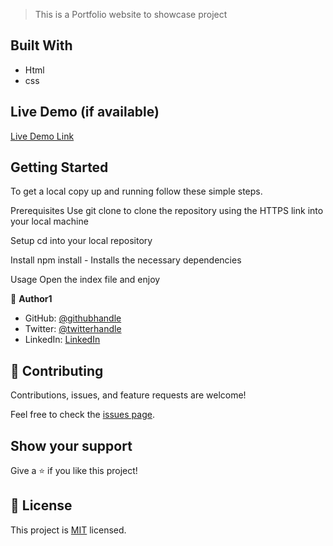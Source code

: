 
> This is a Portfolio website to showcase project



## Built With

- Html
- css


## Live Demo (if available)

[Live Demo Link](https://livedemo.com)


## Getting Started
To get a local copy up and running follow these simple steps.

Prerequisites
Use git clone to clone the repository using the HTTPS link into your local machine

Setup
cd into your local repository

Install
npm install - Installs the necessary dependencies

Usage
Open the index file and enjoy





👤 **Author1**


- GitHub: [@githubhandle]()
- Twitter: [@twitterhandle](@SchoolsAfrikana)
- LinkedIn: [LinkedIn](linkedin.com/in/okonkwo-echezona-4b92181b0)


## 🤝 Contributing

Contributions, issues, and feature requests are welcome!

Feel free to check the [issues page](../../issues/).



## Show your support

Give a ⭐️ if you like this project!



## 📝 License

This project is [MIT](./LICENSE) licensed.

